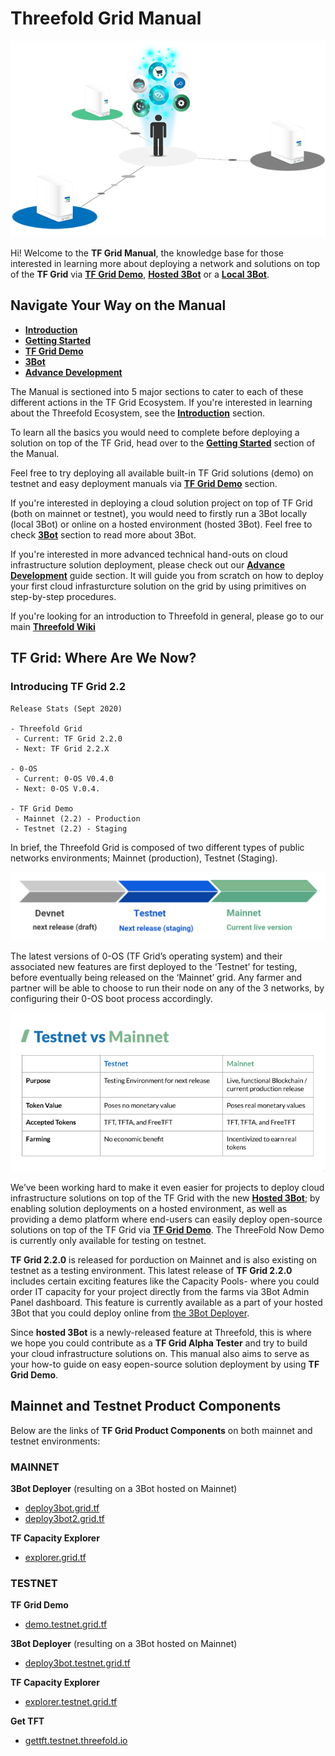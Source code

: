 # Threefold Grid Manual

![](./img/storage_compute.png)

Hi! Welcome to the __TF Grid Manual__, the knowledge base for those interested in learning more about deploying a network and solutions on top of the __TF Grid__ via [__TF Grid Demo__](https://demo.testnet.grid.tf/), [__Hosted 3Bot__](https://deploy3bot.grid.tf/) or a [__Local 3Bot__](local_3bot.md). 

## Navigate Your Way on the Manual

- [__Introduction__](learn.md)
- [__Getting Started__](getting_started.md)
- [__TF Grid Demo__](marketplace.md)
- [__3Bot__](3bot.md)
- [__Advance Development__](develop.md)


The Manual is sectioned into 5 major sections to cater to each of these different actions in the TF Grid Ecosystem. If you're interested in learning about the Threefold Ecosystem, see the [__Introduction__](learn.md) section.

To learn all the basics you would need to complete before deploying a solution on top of the TF Grid, head over to the [__Getting Started__](getting_started.md) section of the Manual. 

Feel free to try deploying all available built-in TF Grid solutions (demo) on testnet and easy deployment manuals via [__TF Grid Demo__](marketplace.md) section. 

If you're interested in deploying a cloud solution project on top of TF Grid (both on mainnet or testnet), you would need to firstly run a 3Bot locally (local 3Bot) or online on a hosted environment (hosted 3Bot). Feel free to check [__3Bot__](3bot.md) section to read more about 3Bot. 

If you're interested in more advanced technical hand-outs on cloud infrastructure solution deployment, please check out our [__Advance Development__](develop.md) guide section. It will guide you from scratch on how to deploy your first cloud infrasturcture solution on the grid by using primitives on step-by-step procedures.

If you're looking for an introduction to Threefold in general, please go to our main [__Threefold Wiki__](wiki.Threefold.io) 


## TF Grid: Where Are We Now?


### Introducing TF Grid 2.2

```
Release Stats (Sept 2020)

- Threefold Grid 
 - Current: TF Grid 2.2.0
 - Next: TF Grid 2.2.X

- 0-OS
 - Current: 0-OS V0.4.0
 - Next: 0-OS V.0.4.

- TF Grid Demo
 - Mainnet (2.2) - Production
 - Testnet (2.2) - Staging

```

In brief, the Threefold Grid is composed of two different types of public networks environments; Mainnet (production), Testnet (Staging). 

![](./img/environment.png)


The latest versions of 0-OS (TF Grid’s operating system) and their associated new features are first deployed to the  ‘Testnet’ for testing, before eventually being released on the ‘Mainnet’ grid. Any farmer and partner will be able to choose to run their node on any of the 3 networks, by configuring their 0-OS boot process accordingly.

![](./img/testnet_mainnet.png)


We’ve been working hard to make it even easier for projects to deploy cloud infrastructure solutions on top of the TF Grid with the new [__Hosted 3Bot__](3bot.md); by enabling solution deployments on a hosted environment, as well as providing a demo platform where end-users can easily deploy open-source solutions on top of the TF Grid via [__TF Grid Demo__](marketplace.md). The ThreeFold Now Demo is currently only available for testing on testnet.

 __TF Grid 2.2.0__ is released for porduction on Mainnet and is also existing on testnet as a testing environment. This latest release of __TF Grid 2.2.0__ includes certain exciting features like the Capacity Pools- where you could order IT capacity for your project directly from the farms via 3Bot Admin Panel dashboard. This feature is currently available as a part of your hosted 3Bot that you could deploy online from [the 3Bot Deployer](https://deploy3bot.grid.tf/). 

Since __hosted 3Bot__ is a newly-released feature at Threefold, this is where we hope you could contribute as a __TF Grid Alpha Tester__ and try to build your cloud infrastructure solutions on. This manual also aims to serve as your how-to guide on easy eopen-source solution deployment by using __TF Grid Demo__.

## Mainnet and Testnet Product Components

Below are the links of __TF Grid Product Components__ on both mainnet and testnet environments:

### MAINNET

__3Bot Deployer__ (resulting on a 3Bot hosted on Mainnet)
- [deploy3bot.grid.tf](deploy3bot.grid.tf)
- [deploy3bot2.grid.tf](deploy3bot2.grid.tf)

__TF Capacity Explorer__
- [explorer.grid.tf](explorer.grid.tf)

### TESTNET

__TF Grid Demo__
-  [demo.testnet.grid.tf](demo.testnet.grid.tf)

__3Bot Deployer__ (resulting on a 3Bot hosted on Mainnet)
- [deploy3bot.testnet.grid.tf](deploy3bot.testnet.grid.tf)

__TF Capacity Explorer__
- [explorer.testnet.grid.tf](explorer.testnet.grid.tf)

__Get TFT__
- [gettft.testnet.threefold.io](gettft.testnet.grid.tf)
